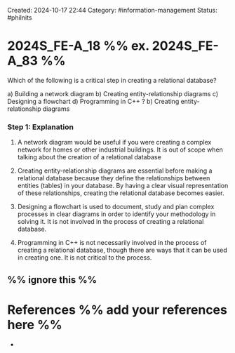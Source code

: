 Created: 2024-10-17 22:44
Category: #information-management
Status: #philnits



# 2024S_FE-A_18 %% ex. 2024S_FE-A_83 %%

Which of the following is a critical step in creating a relational database?

a) Building a network diagram 
b) Creating entity-relationship diagrams 
c) Designing a flowchart 
d) Programming in C++
? 
b) Creating entity-relationship diagrams 
### Step 1: Explanation

1. A network diagram would be useful if you were creating a complex network for homes or other industrial buildings. It is out of scope when talking about the creation of a relational database
    
2. Creating entity-relationship diagrams are essential before making a relational database because they define the relationships between entities (tables) in your database. By having a clear visual representation of these relationships, creating the relational database becomes easier.
    
3. Designing a flowchart is used to document, study and plan complex processes in clear diagrams in order to identify your methodology in solving it. It is not involved in the process of creating a relational database.
    
4. Programming in C++ is not necessarily involved in the process of creating a relational database, though there are ways that it can be used in creating one. It is not critical to the process.
    






%% ignore this %%
---









# References %% add your references here %%
- 